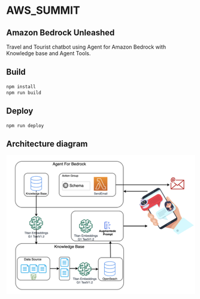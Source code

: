 # AWS_SUMMIT
## Amazon Bedrock Unleashed
Travel and Tourist chatbot using Agent for Amazon Bedrock with Knowledge base and Agent Tools.
## Build

```
npm install
npm run build
```

## Deploy

```
npm run deploy
```


## Architecture diagram

![alt text](./diagram.png)


